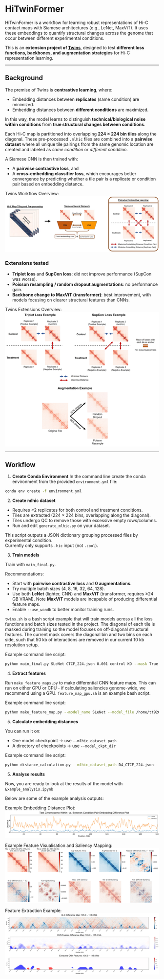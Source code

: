# HiTwinFormer

HiTwinFormer is a workflow for learning robust representations of Hi-C contact maps with Siamese architectures (e.g., LeNet, MaxViT). It uses these embeddings to quantify structural changes across the genome that occur between different experimental conditions.  

This is an **extension project of [Twins](https://www.nature.com/articles/s41467-023-40547-9)**, designed to test **different loss functions, backbones, and augmentation strategies** for Hi-C representation learning.

---

## Background

The premise of Twins is **contrastive learning**, where:

- Embedding distances between **replicates** (same condition) are minimized.  
- Embedding distances between **different conditions** are maximized.  

In this way, the model learns to distinguish **technical/biological noise within conditions** from **true structural changes between conditions**.

Each Hi-C map is partitioned into overlapping **224 × 224 bin tiles** along the diagonal. These pre-processed `.mlhic` files are combined into a **pairwise dataset** where all unique tile pairings from the same genomic location are created and labeled as *same condition* or *different condition*.  

A Siamese CNN is then trained with:  
- A **pairwise contrastive loss**, and  
- A **cross-embedding classifier loss**, which encourages better convergence by predicting whether a tile pair is a replicate or condition pair based on embedding distance.
  
Twins Workflow Overview:
![Twins Workflow Overview](Twins_summary_final.jpg)

### Extensions tested
- **Triplet loss** and **SupCon loss**: did not improve performance (SupCon was worse).  
- **Poisson resampling / random dropout augmentations**: no performance gain.  
- **Backbone change to MaxViT (transformer)**: best improvement, with models focusing on clearer structural features than CNNs.

Twins Extensions Overview:
![Twins Extensions Overview](Twins_extensions.jpg)

---

## Workflow

1. **Create Conda Environment**
In the command line create the conda environment from the provided `environment.yml` file:

```bash
conda env create -f environment.yml
```

2. **Create mlhic dataset**

* Requires ≥2 replicates for both control and treatment conditions.  
* Tiles are extracted (224 × 224 bins, overlapping along the diagonal).  
* Tiles undergo QC to remove those with excessive empty rows/columns.  
* Run and edit `generate_mlhic.py` on your dataset.

This script outputs a JSON dictionary grouping processed files by experimental condition.  
Currently only supports `.hic` input (not `.cool`).

3. **Train models**

Train with `main_final.py`.

Recommendations:

- Start with **pairwise contrastive loss** and **0 augmentations**.  
- Try multiple batch sizes (4, 8, 16, 32, 64, 128).  
- Use both **LeNet** (lighter, CNN) and **MaxViT** (transformer, requires ≥24 GB VRAM). Note **MaxViT** models are incapable of producing differential feature maps.
- Enable `--use_wandb` to better monitor training runs.  

`twins.sh` is a bash script example that will train models across all the loss functions and batch sizes tested in the project.
The diagonal of each tile is masked during training so the model focuses on off-diagonal structural features. The current mask covers the diagonal bin and two bins on each side, such that 50 kb of interactions are removed in our current 10 kb resolution setup. 

Example command line script:

```bash
python main_final.py SLeNet CTCF_224.json 0.001 control KO --mask True --outpath /home/tt920/HiTwinFormer/model_outputs/ --epoch_enforced_training 10 --batch_size 32 --loss contrastive --n_aug 0 --experiment_name D4_CTCF_new --patience 3 --optimiser Adam --use_wandb
```

4. **Extract features**

Run `make_feature_maps.py` to make differential CNN feature maps. This can run on either GPU or CPU - if calculating saliencies genome-wide, we recommend using a GPU. `feature_map_gpu.sh` is an example bash script.

Example command line script: 

```bash
python make_feature_map.py --model_name SLeNet --model_file /home/tt920/HiTwinFormer/model_outputs/SLeNet_D4_CTCF_new_0.01_128_contrastive_30004_Adam_0_aug.ckpt --save_path /home/tt920/HiTwinFormer/feature_maps/ctcf_npc_features_contrastive_0_aug.fmlhic --reference_genome mm10 --json_file ctcf_224.json 
```

5. **Calculate embedding distances**

You can run it on:  
- One model checkpoint → use `--mlhic_dataset_path`  
- A directory of checkpoints → use `--model_ckpt_dir` 

Example command line script: 

```bash
python distance_calculation.py --mlhic_dataset_path D4_CTCF_224.json --model_ckpt_dir model_outputs/ctcf_final/maxvit_multi/contrastive/ --output_dir distances/ctcf/ --model_name SMaxVit --reference_genome mm10 --bin_size 10000 --patch_len 224 
```
5. **Analyse results**

Now, you are ready to look at the results of the model with `Example_analysis.ipynb`

Below are some of the example analysis outputs:

Example Embedding Distance Plot:
![Example Embedding Distance Plot](embedding_distance_plot.jpg)


Example Feature Visualisation and Saliency Mapping:
![Example Saliency Map](saliency_example.png)


Feature Extraction Example:
![Example Feature Extraction](feature_extraction_example.jpg)




